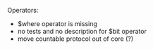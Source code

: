 
Operators:
  - $where operator is missing
  - no tests and no description for $bit operator
  - move countable protocol out of core (?)